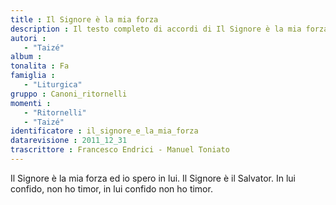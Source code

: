 ```yaml
--- 
title : Il Signore è la mia forza
description : Il testo completo di accordi di Il Signore è la mia forza. Inseriscila nel tuo canzoniere!
autori : 
   - "Taizé"
album : 
tonalita : Fa
famiglia : 
   - "Liturgica"
gruppo : Canoni_ritornelli
momenti : 
   - "Ritornelli"
   - "Taizé"
identificatore : il_signore_e_la_mia_forza
datarevisione : 2011_12_31
trascrittore : Francesco Endrici - Manuel Toniato
--- 
```




Il Signore è la mia forza ed io spero in lui.
Il Signore è il Salvator.
In lui confido, non ho timor, 
in lui confido non ho timor.


